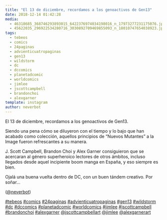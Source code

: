 ```yaml
---
title: "El 13 de diciembre, recordamos a los genoactivos de Gen13"
date: 2018-12-14 01:42:28
media: 
  - 46318685_368746293893015_6422376974034198016_n_17973277231175076.jpg
  - 45622035_296922534280716_3030892709469855093_n_18010747654038923.jpg
tags: 
  - tebeos
  - comics
  - 24paginas
  - advienticuatropaginas
  - gen13
  - wildstorm
  - dc
  - dccomics
  - planetadcomic
  - worldcomics
  - jimlee
  - jscottcampbell
  - brandonchoi
  - alexgarner
template: instagram
author: neverbot
---
```


El 13 de diciembre, recordamos a los genoactivos de Gen13.


Siendo una pena cómo se diluyeron con el tiempo y lo bajo que han acabado como colección, aquellos principios de “Nuevos Mutantes” a la Image fueron refrescantes a su manera.


J. Scott Campbell, Brandon Choi y Alex Garner consiguieron que se acercaran al género superheroico lectores de otros ámbitos, incluso llegados desde aquel incipiente boom manga en España, y eso siempre es bien.


Ojalá una buena vuelta dentro de DC, con un buen tándem creativo. Por soñar...


([@neverbot](https://instagram.com/neverbot))


[#tebeos](/tags/tebeos) [#comics](/tags/comics) [#24paginas](/tags/24paginas) [#advienticuatropaginas](/tags/advienticuatropaginas) [#gen13](/tags/gen13) [#wildstorm](/tags/wildstorm) [#dc](/tags/dc) [#dccomics](/tags/dccomics) [#planetadcomic](/tags/planetadcomic) [#worldcomics](/tags/worldcomics) [#jimlee](/tags/jimlee) [#jscottcampbell](/tags/jscottcampbell) [#brandonchoi](/tags/brandonchoi) [#alexgarner](/tags/alexgarner) [@jscottcampbellart](https://instagram.com/jscottcampbellart) [@jimlee](https://instagram.com/jimlee) [@alexgarnerart](https://instagram.com/alexgarnerart)
